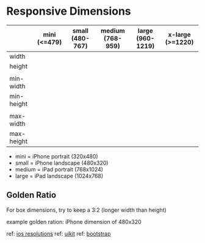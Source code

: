 # Responsive Dimensions

| | mini (<=479)|small (480-767)|medium (768-959)|large (960-1219)|x-large (>=1220)|
|---|----|-----|------|-----|-------|
|width||||||
|height|
||
|min-width|
|min-height|
||
|max-width|
|max-height|

- mini = iPhone portrait (320x480)
- small = iPhone landscape (480x320)
- medium = iPad portrait (768x1024)
- large = iPad landscape (1024x768)

## Golden Ratio

For box dimensions, try to keep a 3:2 (longer width than height)

example golden ration: iPhone dimension of 480x320


ref: [ios resolutions](http://ivomynttinen.com/blog/ios-design-guidelines)
ref: [uikit](http://getuikit.com/docs/grid.html#responsive-width)
ref: [bootstrap](http://getbootstrap.com/css/#grid)

